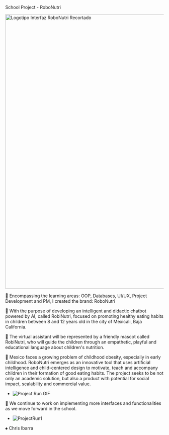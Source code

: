 School Project - RoboNutri

<img width="1024" height="873" alt="Logotipo Interfaz RoboNutri Recortado" src="https://github.com/user-attachments/assets/d8e88794-0881-4cc3-8f3d-f91aaa223cd2" />


🔶 Encompassing the learning areas: OOP, Databases, UI/UX, Project Development and PM, I created the brand: RoboNutri

🔸 With the purpose of developing an intelligent and didactic chatbot powered by AI, called RobiNutri, focused on promoting healthy eating habits in children between 8 and 12 years old in the city of Mexicali, Baja California. 

🔷 The virtual assistant will be represented by a friendly mascot called RobiNutri, who will guide the children through an empathetic, playful and educational language about children's nutrition.

🔺 Mexico faces a growing problem of childhood obesity, especially in early childhood. RoboNutri emerges as an innovative tool that uses artificial intelligence and child-centered design to motivate, teach and accompany children in their formation of good eating habits. The project seeks to be not only an academic solution, but also a product with potential for social impact, scalability and commercial value.

 - ![Project Run GIF](https://github.com/user-attachments/assets/1a6c8cf6-b32b-4e8a-9d5c-4417e2c31e7b)

🔻 We continue to work on implementing more interfaces and functionalities as we move forward in the school.
   
  - ![ProjectRun1](https://github.com/user-attachments/assets/eab64e8e-1ce1-483b-80e5-a7c4b6628555)

♠  Chris Ibarra
